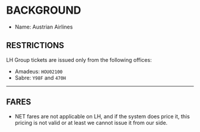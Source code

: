 # BACKGROUND

- Name: Austrian Airlines
## RESTRICTIONS

LH Group tickets are issued only from the following offices:
- Amadeus: `HOU02100`
- Sabre: `Y98F` and `470H`

---
## FARES

- NET fares are not applicable on LH, and if the system does price it, this pricing is not valid or at least we cannot issue it from our side.